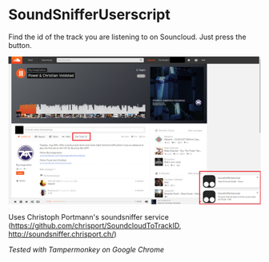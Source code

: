# SoundSnifferUserscript

Find the id of the track you are listening to on Souncloud. Just press the button.

![screenshot](https://github.com/cortex42/SoundSnifferUserscript/blob/9deb872df163123ab356fb8eda54ddf12cebd9b0/screenshot.png)

Uses Christoph Portmann's soundsniffer service (https://github.com/chrisport/SoundcloudToTrackID, http://soundsniffer.chrisport.ch/)

*Tested with Tampermonkey on Google Chrome*
